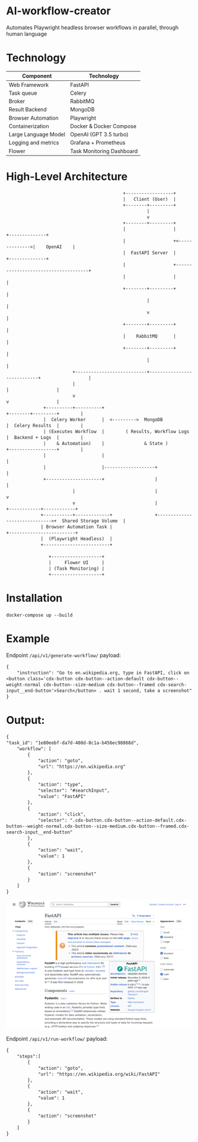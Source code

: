# AI-workflow-creator
Automates Playwright headless browser workflows in parallel, through human language

# Technology
| Component             | Technology                                |
| --------------------- | ----------------------------------------- |
| Web Framework         | FastAPI                                   |
| Task queue            | Celery                                    |
| Broker                | RabbitMQ                                  |
| Result Backend        | MongoDB                                   |
| Browser Automation    | Playwright                                |
| Containerization      | Docker & Docker Compose                   |
| Large Language Model  | OpenAI (GPT 3.5 turbo)                    |
| Logging and metrics   | Grafana + Prometheus                      |
| Flower                | Task Monitoring Dashboard                 |

# High-Level Architecture

                                                +------------------+
                                                |   Client (User)  |
                                                +--------+---------+
                                                         |
                                                         v
                                                +--------+---------+
                                                |                  |                +--------------+
                                                |                  +<-------------->|    OpenAI    |
                                                |  FastAPI Server  |                +--------------+
                                                |                  +-------------------------------------+
                                                |                  |                                     |
                                                +--------+---------+                                     |
                                                         |                                               |
                                                         v                                               |
                                                +--------+---------+                                     |
                                                |    RabbitMQ      |                                     |
                                                +--------+---------+                                     |
                                                         |                                               |
                             +---------------------------+----------------------------+                  |
                             |                                                        |                  |
                             v                                                        v                  |
                  +----------+----------+                                    +--------+---------+        |
                  |  Celery Worker      |  <--------->  MongoDB              |  Celery Results  |        |
                  | (Executes Workflow  |        ( Results, Workflow Logs    |  Backend + Logs  |        |
                  |    & Automation)    |               & State )            +------------------+        |
                  |                     |                                                                |
                  |                     |-------------------+                                            |
                  +---------------------+                   |                                            |
                             |                              |                                            v
                             v                              |                               +------------+------------+
                 +-----------+-------------+                +------------------------------>+  Shared Storage Volume  |
                 | Browser Automation Task |                                                +-------------------------+
                 |  (Playwright Headless)  |
                 +-------------------------+

                    +-------------------+
                    |     Flower UI     |
                    | (Task Monitoring) |
                    +-------------------+

# Installation

`docker-compose up --build`

# Example

Endpoint `/api/v1/generate-workflow/` payload:

    {
        "instruction": "Go to en.wikipedia.org, type in FastAPI, click on <button class='cdx-button cdx-button--action-default cdx-button--weight-normal cdx-button--size-medium cdx-button--framed cdx-search-input__end-button'>Search</button> . wait 1 second, take a screenshot"
    }


# Output:


    {
    "task_id": "1e80eebf-da7d-408d-8c1a-b456ec98868d",
        "workflow": [
            {
                "action": "goto",
                "url": "https://en.wikipedia.org"
            },
            {
                "action": "type",
                "selector": "#searchInput",
                "value": "FastAPI"
            },
            {
                "action": "click",
                "selector": ".cdx-button.cdx-button--action-default.cdx-button--weight-normal.cdx-button--size-medium.cdx-button--framed.cdx-search-input__end-button"
            },
            {
                "action": "wait",
                "value": 1
            },
            {
                "action": "screenshot"
            }
        ]
    }
<img src="examples/aec934918cc845bfb40a43a42d11b53f.png" alt="alt text" width="800">

Endpoint `/api/v1/run-workflow/` payload:

    {
        "steps":[
            {
                "action": "goto",
                "url": "https://en.wikipedia.org/wiki/FastAPI"
            },
            {
                "action": "wait",
                "value": 1
            },
            {
                "action": "screenshot"
            }
        ]
    }